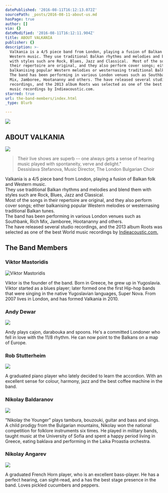 ```yaml
---
datePublished: '2016-08-11T16:12:13.072Z'
sourcePath: _posts/2016-08-11-about-us.md
hasPage: true
author: []
via: {}
dateModified: '2016-08-11T16:12:11.904Z'
title: ABOUT VALKANIA
publisher: {}
description: >-
  Valkania is a 4/5 piece band from London, playing a fusion of Balkan folk and
  Western music. They use traditional Balkan rhythms and melodies and blend them
  with styles such are Rock, Blues, Jazz and Classical.  Most of the songs in
  their repertoire are original, and they also perform cover songs; either
  balkanising popular Western melodies or westernasing traditional Balkan tunes.
  The band has been performing in various London venues such as Southbank, Rich
  Mix, Jamboree, Hootananny and others. The have released several studio
  recordings, and the 2013 album Roots was selected as one of the best World
  music recordings by Indieacoustic.com.
starred: true
url: the-band-members/index.html
_type: Blurb

---
```

![](https://the-grid-user-content.s3-us-west-2.amazonaws.com/dade510b-19b8-48bd-8221-d2f6c9d5ca15.jpg)

## ABOUT VALKANIA
![](https://the-grid-user-content.s3-us-west-2.amazonaws.com/47bbcd09-8233-4514-8286-db9e58ef52dc.jpg)

> Their live shows are superb -- one always gets a sense of hearing music played with spontaneity, verve and delight."  
> Dessislava Stefanova, Music Director, The London Bulgarian Choir

Valkania is a 4/5 piece band from London, playing a fusion of Balkan folk and Western music.  
They use traditional Balkan rhythms and melodies and blend them with styles such are Rock, Blues, Jazz and Classical.   
Most of the songs in their repertoire are original, and they also perform cover songs; either balkanising popular Western melodies or westernasing traditional Balkan tunes.  
The band has been performing in various London venues such as Southbank, Rich Mix, Jamboree, Hootananny and others.  
The have released several studio recordings, and the 2013 album Roots was selected as one of the best World music recordings by [Indieacoustic.com.][0]

## The Band Members

### Viktor Mastoridis
![Viktor Mastoridis](https://the-grid-user-content.s3-us-west-2.amazonaws.com/d6c47dec-d21a-4e33-8e9d-4e3dbe77e35e.jpg)

Viktor is the founder of the band. Born in Greece, he grew up in Yugoslavia. Viktor started as a blues player; later formed one the first Hip-hop bands that were singing in the native Yugoslavian languages, Super Nova. From 2007 lives in London, and has formed Valkania in 2010\.

### Andy Dewar
![](https://the-grid-user-content.s3-us-west-2.amazonaws.com/b70832bb-308e-4aa3-974f-69e1049c8311.jpg)

Andy plays cajon, darabouka and spoons. He's a committed Londoner who fell in love with the 11/8 rhythm. He can now point to the Balkans on a map of Europe.

### Rob Stutterheim
![](https://the-grid-user-content.s3-us-west-2.amazonaws.com/709d688b-9b02-4aad-85d5-bf29193eee15.jpg)

A graduated piano player who lately decided to learn the accordion. With an excellent sense for colour, harmony, jazz and the best coffee machine in the band.

### Nikolay Baldaranov
![](https://the-grid-user-content.s3-us-west-2.amazonaws.com/17b017d9-a6a7-40ae-b29d-8aeca35f77d4.jpg)

"Nikolay the Younger" plays tambura, bouzouki, guitar and bass and sings. A child prodigy from the Bulgarian mountains, Nikolay won the national competition for folklore instruments six times. He played in military bands, taught music at the University of Sofia and spent a happy period living in Greece, eating baklava and performing in the Laika Proastia orchestra.

### Nikolay Angarev
![](https://the-grid-user-content.s3-us-west-2.amazonaws.com/fd9bbd8d-b3ee-4925-bed7-09375b7db9ce.jpg)

A graduated French Horn player, who is an excellent bass-player. He has a perfect hearing, can sight-read, and a has the best stage presence in the band. Loves pickled cucumbers and peppers.

[0]: http://indieacoustic.com/ "IndieAcoustic"